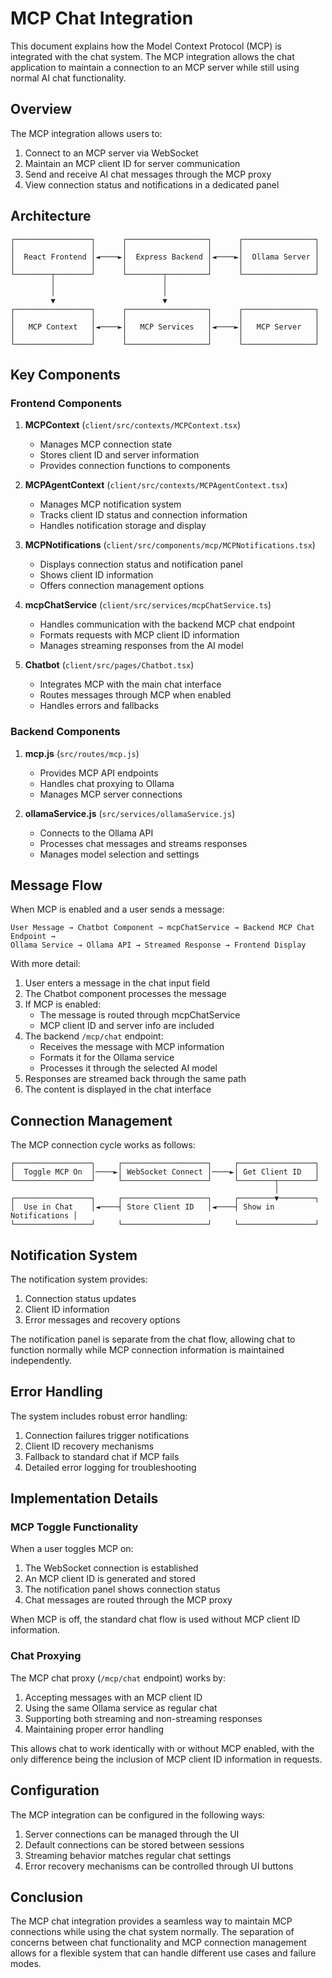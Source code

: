 # MCP Chat Integration

This document explains how the Model Context Protocol (MCP) is integrated with the chat system. The MCP integration allows the chat application to maintain a connection to an MCP server while still using normal AI chat functionality.

## Overview

The MCP integration allows users to:
1. Connect to an MCP server via WebSocket
2. Maintain an MCP client ID for server communication
3. Send and receive AI chat messages through the MCP proxy
4. View connection status and notifications in a dedicated panel

## Architecture

```
┌─────────────────┐      ┌──────────────────┐      ┌────────────────┐
│                 │      │                  │      │                │
│  React Frontend │◄────►│  Express Backend │◄────►│  Ollama Server │
│                 │      │                  │      │                │
└────────┬────────┘      └────────┬─────────┘      └────────────────┘
         │                        │                         
         │                        │                         
         ▼                        ▼                         
┌─────────────────┐      ┌──────────────────┐      ┌────────────────┐
│                 │      │                  │      │                │
│   MCP Context   │◄────►│   MCP Services   │◄────►│   MCP Server   │
│                 │      │                  │      │                │
└─────────────────┘      └──────────────────┘      └────────────────┘
```

## Key Components

### Frontend Components

1. **MCPContext** (`client/src/contexts/MCPContext.tsx`)
   - Manages MCP connection state
   - Stores client ID and server information
   - Provides connection functions to components

2. **MCPAgentContext** (`client/src/contexts/MCPAgentContext.tsx`)
   - Manages MCP notification system
   - Tracks client ID status and connection information
   - Handles notification storage and display

3. **MCPNotifications** (`client/src/components/mcp/MCPNotifications.tsx`)
   - Displays connection status and notification panel
   - Shows client ID information
   - Offers connection management options

4. **mcpChatService** (`client/src/services/mcpChatService.ts`)
   - Handles communication with the backend MCP chat endpoint
   - Formats requests with MCP client ID information
   - Manages streaming responses from the AI model

5. **Chatbot** (`client/src/pages/Chatbot.tsx`)
   - Integrates MCP with the main chat interface
   - Routes messages through MCP when enabled
   - Handles errors and fallbacks

### Backend Components

1. **mcp.js** (`src/routes/mcp.js`)
   - Provides MCP API endpoints
   - Handles chat proxying to Ollama
   - Manages MCP server connections

2. **ollamaService.js** (`src/services/ollamaService.js`)
   - Connects to the Ollama API
   - Processes chat messages and streams responses
   - Manages model selection and settings

## Message Flow

When MCP is enabled and a user sends a message:

```
User Message → Chatbot Component → mcpChatService → Backend MCP Chat Endpoint → 
Ollama Service → Ollama API → Streamed Response → Frontend Display
```

With more detail:

1. User enters a message in the chat input field
2. The Chatbot component processes the message
3. If MCP is enabled:
   - The message is routed through mcpChatService
   - MCP client ID and server info are included
4. The backend `/mcp/chat` endpoint:
   - Receives the message with MCP information
   - Formats it for the Ollama service
   - Processes it through the selected AI model
5. Responses are streamed back through the same path
6. The content is displayed in the chat interface

## Connection Management

The MCP connection cycle works as follows:

```
┌─────────────────┐     ┌───────────────────┐     ┌─────────────────┐
│  Toggle MCP On  │────►│ WebSocket Connect │────►│ Get Client ID   │
└─────────────────┘     └───────────────────┘     └────────┬────────┘
                                                           │
┌─────────────────┐     ┌───────────────────┐     ┌────────▼────────┐
│  Use in Chat    │◄────┤ Store Client ID   │◄────┤ Show in Notifications │
└─────────────────┘     └───────────────────┘     └─────────────────┘
```

## Notification System

The notification system provides:
1. Connection status updates
2. Client ID information
3. Error messages and recovery options

The notification panel is separate from the chat flow, allowing chat to function normally while MCP connection information is maintained independently.

## Error Handling

The system includes robust error handling:
1. Connection failures trigger notifications
2. Client ID recovery mechanisms
3. Fallback to standard chat if MCP fails
4. Detailed error logging for troubleshooting

## Implementation Details

### MCP Toggle Functionality

When a user toggles MCP on:
1. The WebSocket connection is established
2. An MCP client ID is generated and stored
3. The notification panel shows connection status
4. Chat messages are routed through the MCP proxy

When MCP is off, the standard chat flow is used without MCP client ID information.

### Chat Proxying

The MCP chat proxy (`/mcp/chat` endpoint) works by:
1. Accepting messages with an MCP client ID
2. Using the same Ollama service as regular chat
3. Supporting both streaming and non-streaming responses
4. Maintaining proper error handling

This allows chat to work identically with or without MCP enabled, with the only difference being the inclusion of MCP client ID information in requests.

## Configuration

The MCP integration can be configured in the following ways:
1. Server connections can be managed through the UI
2. Default connections can be stored between sessions
3. Streaming behavior matches regular chat settings
4. Error recovery mechanisms can be controlled through UI buttons

## Conclusion

The MCP chat integration provides a seamless way to maintain MCP connections while using the chat system normally. The separation of concerns between chat functionality and MCP connection management allows for a flexible system that can handle different use cases and failure modes. 